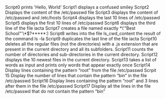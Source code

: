 Script0 prints 'Hello, World'
Script1 displays a confused smiley
Script2 Displays the content of the /etc/passwd file
Script3 displays the content of /etc/passwd and /etc/hosts
Script4 displays the last 10 lines of /etc/passwd
Script5 displays the first 10 lines of /etc/passwd
Script6 displays the third line of the file iacta
Script7 creates a file named exactly \*\\'"Best School"\'\\*$\?\*\*\*\*\*:)
Script8 writes into the file ls_cwd_content the result of the command ls -la
Script9 duplicates the last line of the file iacta
Script10 deletes all the regular files (not the directories) with a .js extension that are present in the current directory and all its subfolders.
Script11 counts the number of directories and sub-directories in the current directory.
Script12 displays the 10 newest files in the current directory.
Script13 takes a list of words as input and prints only words that appear exactly once
Script14 Display lines containing the pattern “root” from the file /etc/passwd
Scrpit 15 Display the number of lines that contain the pattern “bin” in the file /etc/passwd
Script16 Display lines containing the pattern “root” and 3 lines after them in the file /etc/passwd
Script17 Display all the lines in the file /etc/passwd that do not contain the pattern “bin”









